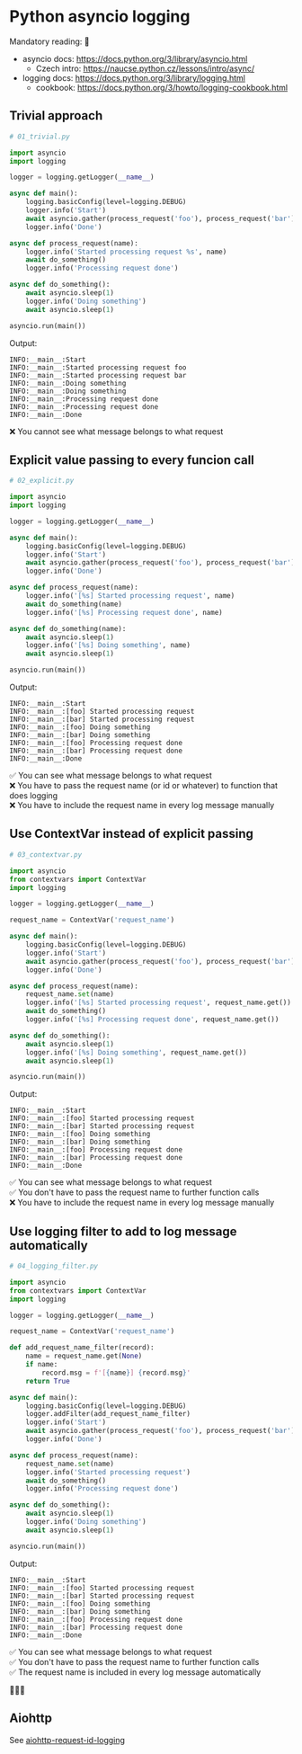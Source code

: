 Python asyncio logging
======================

Mandatory reading: 🙂

- asyncio docs: https://docs.python.org/3/library/asyncio.html
  - Czech intro: https://naucse.python.cz/lessons/intro/async/
- logging docs: https://docs.python.org/3/library/logging.html
  - cookbook: https://docs.python.org/3/howto/logging-cookbook.html


Trivial approach
----------------

```python
# 01_trivial.py

import asyncio
import logging

logger = logging.getLogger(__name__)

async def main():
    logging.basicConfig(level=logging.DEBUG)
    logger.info('Start')
    await asyncio.gather(process_request('foo'), process_request('bar'))
    logger.info('Done')

async def process_request(name):
    logger.info('Started processing request %s', name)
    await do_something()
    logger.info('Processing request done')

async def do_something():
    await asyncio.sleep(1)
    logger.info('Doing something')
    await asyncio.sleep(1)

asyncio.run(main())
```

Output:

```
INFO:__main__:Start
INFO:__main__:Started processing request foo
INFO:__main__:Started processing request bar
INFO:__main__:Doing something
INFO:__main__:Doing something
INFO:__main__:Processing request done
INFO:__main__:Processing request done
INFO:__main__:Done
```

❌ You cannot see what message belongs to what request


Explicit value passing to every funcion call
--------------------------------------------

```python
# 02_explicit.py

import asyncio
import logging

logger = logging.getLogger(__name__)

async def main():
    logging.basicConfig(level=logging.DEBUG)
    logger.info('Start')
    await asyncio.gather(process_request('foo'), process_request('bar'))
    logger.info('Done')

async def process_request(name):
    logger.info('[%s] Started processing request', name)
    await do_something(name)
    logger.info('[%s] Processing request done', name)

async def do_something(name):
    await asyncio.sleep(1)
    logger.info('[%s] Doing something', name)
    await asyncio.sleep(1)

asyncio.run(main())
```

Output:

```
INFO:__main__:Start
INFO:__main__:[foo] Started processing request
INFO:__main__:[bar] Started processing request
INFO:__main__:[foo] Doing something
INFO:__main__:[bar] Doing something
INFO:__main__:[foo] Processing request done
INFO:__main__:[bar] Processing request done
INFO:__main__:Done
```

✅ You can see what message belongs to what request<br>
❌ You have to pass the request name (or id or whatever) to function that does logging<br>
❌ You have to include the request name in every log message manually 


Use ContextVar instead of explicit passing
------------------------------------------

```python
# 03_contextvar.py

import asyncio
from contextvars import ContextVar
import logging

logger = logging.getLogger(__name__)

request_name = ContextVar('request_name')

async def main():
    logging.basicConfig(level=logging.DEBUG)
    logger.info('Start')
    await asyncio.gather(process_request('foo'), process_request('bar'))
    logger.info('Done')

async def process_request(name):
    request_name.set(name)
    logger.info('[%s] Started processing request', request_name.get())
    await do_something()
    logger.info('[%s] Processing request done', request_name.get())

async def do_something():
    await asyncio.sleep(1)
    logger.info('[%s] Doing something', request_name.get())
    await asyncio.sleep(1)

asyncio.run(main())
```

Output:

```
INFO:__main__:Start
INFO:__main__:[foo] Started processing request
INFO:__main__:[bar] Started processing request
INFO:__main__:[foo] Doing something
INFO:__main__:[bar] Doing something
INFO:__main__:[foo] Processing request done
INFO:__main__:[bar] Processing request done
INFO:__main__:Done
```

✅ You can see what message belongs to what request<br>
✅ You don't have to pass the request name to further function calls<br>
❌ You have to include the request name in every log message manually


Use logging filter to add to log message automatically
------------------------------------------------------

```python
# 04_logging_filter.py

import asyncio
from contextvars import ContextVar
import logging

logger = logging.getLogger(__name__)

request_name = ContextVar('request_name')

def add_request_name_filter(record):
    name = request_name.get(None)
    if name:
        record.msg = f'[{name}] {record.msg}'
    return True

async def main():
    logging.basicConfig(level=logging.DEBUG)
    logger.addFilter(add_request_name_filter)
    logger.info('Start')
    await asyncio.gather(process_request('foo'), process_request('bar'))
    logger.info('Done')

async def process_request(name):
    request_name.set(name)
    logger.info('Started processing request')
    await do_something()
    logger.info('Processing request done')

async def do_something():
    await asyncio.sleep(1)
    logger.info('Doing something')
    await asyncio.sleep(1)

asyncio.run(main())
```

Output:

```
INFO:__main__:Start
INFO:__main__:[foo] Started processing request
INFO:__main__:[bar] Started processing request
INFO:__main__:[foo] Doing something
INFO:__main__:[bar] Doing something
INFO:__main__:[foo] Processing request done
INFO:__main__:[bar] Processing request done
INFO:__main__:Done
```


✅ You can see what message belongs to what request<br>
✅ You don't have to pass the request name to further function calls<br>
✅ The request name is included in every log message automatically

🎉🎉🎉


Aiohttp
-------

See [aiohttp-request-id-logging](https://github.com/messa/aiohttp-request-id-logging)


